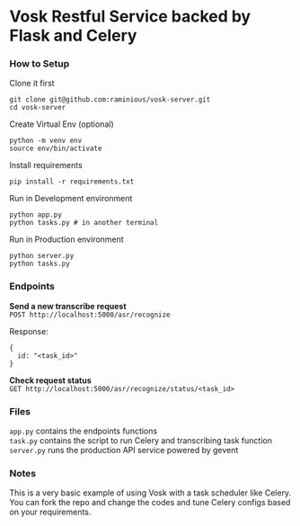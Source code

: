 # Vosk Restful Service backed by Flask and Celery

### How to Setup

Clone it first
```
git clone git@github.com:raminious/vosk-server.git
cd vosk-server
```

Create Virtual Env (optional)
```
python -m venv env
source env/bin/activate
```

Install requirements
```
pip install -r requirements.txt
```

Run in Development environment
```
python app.py
python tasks.py # in another terminal
```

Run in Production environment
```
python server.py
python tasks.py 
```

### Endpoints

**Send a new transcribe request**   
`POST http://localhost:5000/asr/recognize`  

Response: 
```
{ 
  id: "<task_id>" 
}
```

**Check request status**   
`GET http://localhost:5000/asr/recognize/status/<task_id>`


### Files
`app.py` contains the endpoints functions    
`task.py` contains the script to run Celery and transcribing task function  
`server.py` runs the production API service powered by gevent  

### Notes
This is a very basic example of using Vosk with a task scheduler like Celery. 
You can fork the repo and change the codes and tune Celery configs based on your requirements.
